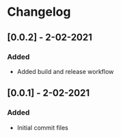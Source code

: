 # Changelog

## [0.0.2] - 2-02-2021

### Added

- Added build and release workflow

## [0.0.1] - 2-02-2021

### Added

- Initial commit files
